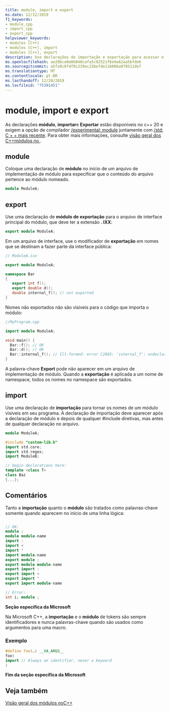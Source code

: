 ```yaml
---
title: module, import e export
ms.date: 12/12/2019
f1_keywords:
- module_cpp
- import_cpp
- export_cpp
helpviewer_keywords:
- modules [C++]
- modules [C++], import
- modules [C++], export
description: Use declarações de importação e exportação para acessar e publicar tipos e funções definidas no módulo especificado.
ms.openlocfilehash: ae28bce8e06840cafa5c92521f6e9a62aa5bfde6
ms.sourcegitcommit: a5fa9c6f4f0c239ac23be7de116066a978511de7
ms.translationtype: MT
ms.contentlocale: pt-BR
ms.lasthandoff: 12/20/2019
ms.locfileid: "75301451"
---
```

# <a name="module-import-export"></a>module, import e export

As declarações **módulo**, **importar**e **Exportar** estão disponíveis no c++ 20 e exigem a opção de compilador [/experimental: module](../build/reference/experimental-module.md) juntamente com [/std: C + + mais recente](../build/reference/std-specify-language-standard-version.md). Para obter mais informações, consulte [visão geral dos C++módulos no ](modules-cpp.md).

## <a name="module"></a>module

Coloque uma declaração de **módulo** no início de um arquivo de implementação de módulo para especificar que o conteúdo do arquivo pertence ao módulo nomeado.

```cpp
module ModuleA;
```

## <a name="export"></a>export

Use uma declaração de **módulo de exportação** para o arquivo de interface principal do módulo, que deve ter a extensão **. IXX**:

```cpp
export module ModuleA;
```

Em um arquivo de interface, use o modificador de **exportação** em nomes que se destinam a fazer parte da interface pública:

```cpp
// ModuleA.ixx

export module ModuleA;

namespace Bar
{
   export int f();
   export double d();
   double internal_f(); // not exported
}
```

Nomes não exportados não são visíveis para o código que importa o módulo:

```cpp
//MyProgram.cpp

import module ModuleA;

void main() {
  Bar::f(); // OK
  Bar::d(); // OK
  Bar::internal_f(); // Ill-formed: error C2065: 'internal_f': undeclared identifier
}
```

A palavra-chave **Export** pode não aparecer em um arquivo de implementação de módulo. Quando a **exportação** é aplicada a um nome de namespace, todos os nomes no namespace são exportados.

## <a name="import"></a>import

Use uma declaração de **importação** para tornar os nomes de um módulo visíveis em seu programa. A declaração de importação deve aparecer após a declaração de módulo e depois de qualquer #include diretivas, mas antes de qualquer declaração no arquivo.

```cpp
module ModuleA;

#include "custom-lib.h"
import std.core;
import std.regex;
import ModuleB;

// begin declarations here:
template <class T>
class Baz
{...};
```

## <a name="remarks"></a>Comentários

Tanto a **importação** quanto o **módulo** são tratados como palavras-chave somente quando aparecem no início de uma linha lógica:

```cpp

// OK:
module ;
module module-name
import :
import <
import "
import module-name
export module ;
export module module-name
export import :
export import <
export import "
export import module-name

// Error:
int i; module ;
```

**Seção específica da Microsoft**

Na Microsoft C++, a **importação** e o **módulo** de tokens são sempre identificadores e nunca palavras-chave quando são usados como argumentos para uma macro.

### <a name="example"></a>Exemplo

```cpp
#define foo(…) __VA_ARGS__
foo(
import // Always an identifier, never a keyword
)
```

**Fim da seção específica da Microsoft**

## <a name="see-also"></a>Veja também

[Visão geral dos módulos noC++](modules-cpp.md)
